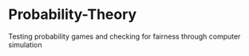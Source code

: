 # Probability-Theory
Testing probability games and checking for fairness through computer simulation
